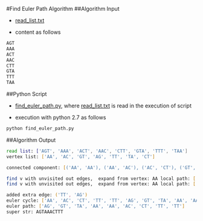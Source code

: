 #Find Euler Path Algorithm
##Algorithm Input

- [read_list.txt](read_list.txt)

- content as follows

```zsh
AGT
AAA
ACT
AAC
CTT
GTA
TTT
TAA
```

##Python Script

- [find_euler_path.py](find_euler_path.py), where [read_list.txt](read_list.txt) is read in the execution of script

- execution with python 2.7 as follows

```zsh
python find_euler_path.py
```

##Algorithm Output

```zsh
read list: ['AGT', 'AAA', 'ACT', 'AAC', 'CTT', 'GTA', 'TTT', 'TAA']
vertex list: ['AA', 'AC', 'GT', 'AG', 'TT', 'TA', 'CT'] 

connected component: [('AA', 'AA'), ('AA', 'AC'), ('AC', 'CT'), ('GT', 'TA'), ('AG', 'GT'), ('TT', 'TT'), ('TT', 'AG'), ('CT', 'TT'), ('TA', 'AA')]

find v with unvisited out edges,  expand from vertex: AA local path: ['AA', 'AA']
find v with unvisited out edges,  expand from vertex: AA local path: ['AA', 'AC', 'CT', 'TT', 'TT', 'AG', 'GT', 'TA', 'AA']

added extra edge: ('TT', 'AG') 
euler cycle: ['AA', 'AC', 'CT', 'TT', 'TT', 'AG', 'GT', 'TA', 'AA', 'AA']
euler path: ['AG', 'GT', 'TA', 'AA', 'AA', 'AC', 'CT', 'TT', 'TT']
super str: AGTAAACTTT
```